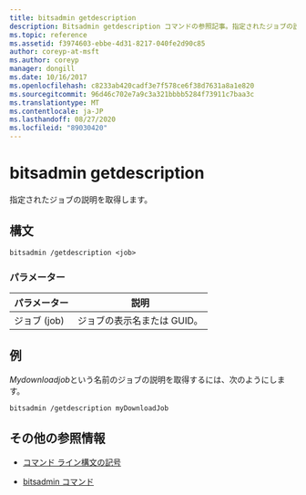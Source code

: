 ```yaml
---
title: bitsadmin getdescription
description: Bitsadmin getdescription コマンドの参照記事。指定されたジョブの説明を取得します。
ms.topic: reference
ms.assetid: f3974603-ebbe-4d31-8217-040fe2d90c85
author: coreyp-at-msft
ms.author: coreyp
manager: dongill
ms.date: 10/16/2017
ms.openlocfilehash: c8233ab420cadf3e7f578ce6f38d7631a8a1e820
ms.sourcegitcommit: 96d46c702e7a9c3a321bbbb5284f73911c7baa3c
ms.translationtype: MT
ms.contentlocale: ja-JP
ms.lasthandoff: 08/27/2020
ms.locfileid: "89030420"
---
```

# <a name="bitsadmin-getdescription"></a>bitsadmin getdescription

指定されたジョブの説明を取得します。

## <a name="syntax"></a>構文

```
bitsadmin /getdescription <job>
```

### <a name="parameters"></a>パラメーター

| パラメーター | 説明 |
| -------------- | -------------- |
| ジョブ (job) | ジョブの表示名または GUID。 |

## <a name="examples"></a>例

*Mydownloadjob*という名前のジョブの説明を取得するには、次のようにします。

```
bitsadmin /getdescription myDownloadJob
```

## <a name="additional-references"></a>その他の参照情報

- [コマンド ライン構文の記号](command-line-syntax-key.md)

- [bitsadmin コマンド](bitsadmin.md)
